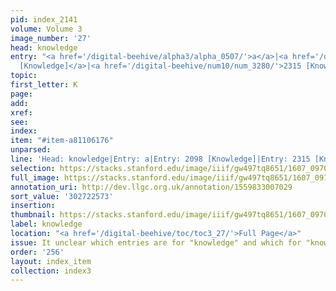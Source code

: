 ```yaml
---
pid: index_2141
volume: Volume 3
image_number: '27'
head: knowledge
entry: "<a href='/digital-beehive/alpha3/alpha_0507/'>a</a>|<a href='/digital-beehive/num9/num_3035/'>2098
  [Knowledge]</a>|<a href='/digital-beehive/num10/num_3280/'>2315 [Knowledge]</a>"
topic:
first_letter: K
page:
add:
xref:
see:
index:
item: "#item-a81106176"
unparsed:
line: 'Head: knowledge|Entry: a|Entry: 2098 [Knowledge]|Entry: 2315 [Knowledge]|#item-a81106176'
selection: https://stacks.stanford.edu/image/iiif/gw497tq8651/1607_0970/822,2573,899,216/full/0/default.jpg
full_image: https://stacks.stanford.edu/image/iiif/gw497tq8651/1607_0970/full/full/0/default.jpg
annotation_uri: http://dev.llgc.org.uk/annotation/1559833007029
sort_value: '302722573'
insertion:
thumbnail: https://stacks.stanford.edu/image/iiif/gw497tq8651/1607_0970/822,2573,899,216/150,/0/default.jpg
label: knowledge
location: "<a href='/digital-beehive/toc/toc3_27/'>Full Page</a>"
issue: It unclear which entries are for "knowledge" and which for "knowledge of God."
order: '256'
layout: index_item
collection: index3
---
```

